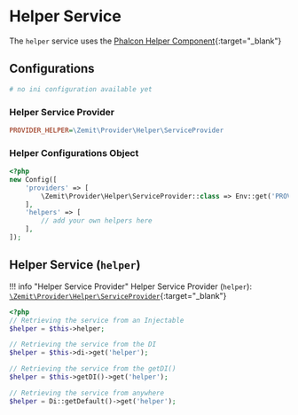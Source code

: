 # Helper Service

The `helper` service uses the [Phalcon Helper Component](https://docs.phalcon.io/latest/support-helper){:target="_blank"}

## Configurations

```ini
# no ini configuration available yet
```

### Helper Service Provider

```ini
PROVIDER_HELPER=\Zemit\Provider\Helper\ServiceProvider
```

### Helper Configurations Object

```php
<?php
new Config([
    'providers' => [
        \Zemit\Provider\Helper\ServiceProvider::class => Env::get('PROVIDER_HELPER', \Zemit\Provider\Helper\ServiceProvider::class),
    ],
    'helpers' => [
        // add your own helpers here
    ],
]);
```

## Helper Service (`helper`)

!!! info "Helper Service Provider"
    Helper Service Provider (`helper`):
    [`\Zemit\Provider\Helper\ServiceProvider`](https://github.com/zemit-cms/core/blob/master/src/Provider/Helper/ServiceProvider.php){:target="_blank"}

```php
<?php
// Retrieving the service from an Injectable
$helper = $this->helper;

// Retrieving the service from the DI
$helper = $this->di->get('helper');

// Retrieving the service from the getDI()
$helper = $this->getDI()->get('helper');

// Retrieving the service from anywhere
$helper = Di::getDefault()->get('helper');
```
